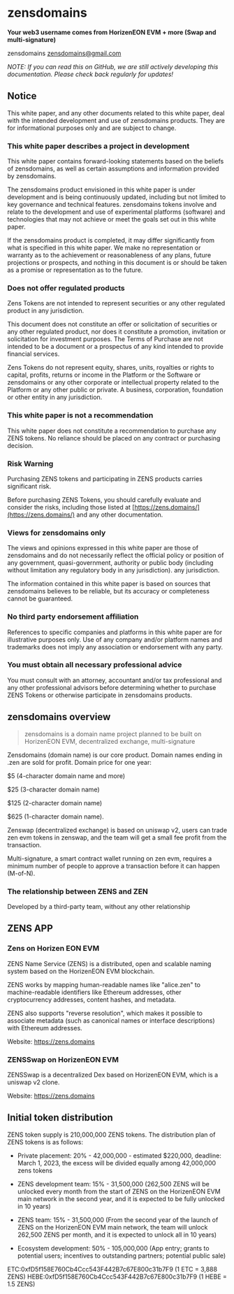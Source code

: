 # zensdomains
**Your web3 username comes from HorizenEON EVM + more (Swap and multi-signature)**

zensdomains zensdomains@gmail.com

_NOTE: If you can read this on GitHub, we are still actively developing this documentation. Please check back regularly for updates!_

## Notice

This white paper, and any other documents related to this white paper, deal with the intended development and use of zensdomains products. They are for informational purposes only and are subject to change.

### This white paper describes a project in development

This white paper contains forward-looking statements based on the beliefs of zensdomains, as well as certain assumptions and information provided by zensdomains.

The zensdomains product envisioned in this white paper is under development and is being continuously updated, including but not limited to key governance and technical features. zensdomains tokens involve and relate to the development and use of experimental platforms (software) and technologies that may not achieve or meet the goals set out in this white paper.

If the zensdomains product is completed, it may differ significantly from what is specified in this white paper. We make no representation or warranty as to the achievement or reasonableness of any plans, future projections or prospects, and nothing in this document is or should be taken as a promise or representation as to the future.


### Does not offer regulated products

Zens Tokens are not intended to represent securities or any other regulated product in any jurisdiction.

This document does not constitute an offer or solicitation of securities or any other regulated product, nor does it constitute a promotion, invitation or solicitation for investment purposes. The Terms of Purchase are not intended to be a document or a prospectus of any kind intended to provide financial services.

Zens Tokens do not represent equity, shares, units, royalties or rights to capital, profits, returns or income in the Platform or the Software or zensdomains or any other corporate or intellectual property related to the Platform or any other public or private. A business, corporation, foundation or other entity in any jurisdiction.


### This white paper is not a recommendation

This white paper does not constitute a recommendation to purchase any ZENS tokens. No reliance should be placed on any contract or purchasing decision.

### Risk Warning

Purchasing ZENS tokens and participating in ZENS products carries significant risk.

Before purchasing ZENS Tokens, you should carefully evaluate and consider the risks, including those listed at [https://zens.domains/](https://zens.domains/) and any other documentation.


### Views for zensdomains only

The views and opinions expressed in this white paper are those of zensdomains and do not necessarily reflect the official policy or position of any government, quasi-government, authority or public body (including without limitation any regulatory body in any jurisdiction). any jurisdiction.

The information contained in this white paper is based on sources that zensdomains believes to be reliable, but its accuracy or completeness cannot be guaranteed.

### No third party endorsement affiliation

References to specific companies and platforms in this white paper are for illustrative purposes only. Use of any company and/or platform names and trademarks does not imply any association or endorsement with any party.

### You must obtain all necessary professional advice

You must consult with an attorney, accountant and/or tax professional and any other professional advisors before determining whether to purchase ZENS Tokens or otherwise participate in zensdomains products.

## zensdomains overview ##

> zensdomains is a domain name project planned to be built on HorizenEON EVM, decentralized exchange, multi-signature

Zensdomains (domain name) is our core product. Domain names ending in .zen are sold for profit. Domain price for one year: 

$5 (4-character domain name and more)

$25 (3-character domain name) 

$125 (2-character domain name)

$625 (1-character domain name).

Zenswap (decentralized exchange) is based on uniswap v2, users can trade zen evm tokens in zenswap, and the team will get a small fee profit from the transaction.

Multi-signature, a smart contract wallet running on zen evm, requires a minimum number of people to approve a transaction before it can happen (M-of-N).


### The relationship between ZENS and ZEN

Developed by a third-party team, without any other relationship

## ZENS APP

### Zens on Horizen EON EVM

ZENS Name Service (ZENS) is a distributed, open and scalable naming system based on the HorizenEON EVM blockchain.

ZENS works by mapping human-readable names like "alice.zen" to machine-readable identifiers like Ethereum addresses, other cryptocurrency addresses, content hashes, and metadata.

ZENS also supports "reverse resolution", which makes it possible to associate metadata (such as canonical names or interface descriptions) with Ethereum addresses.

Website: https://zens.domains


### ZENSSwap on HorizenEON EVM

ZENSSwap is a decentralized Dex based on HorizenEON EVM, which is a uniswap v2 clone.

Website: https://zens.domains

## Initial token distribution

ZENS token supply is 210,000,000 ZENS tokens. The distribution plan of ZENS tokens is as follows:

* Private placement: 20% - 42,000,000 - estimated $220,000, deadline: March 1, 2023, the excess will be divided equally among 42,000,000 zens tokens

* ZENS development team: 15% - 31,500,000 (262,500 ZENS will be unlocked every month from the start of ZENS on the HorizenEON EVM main network in the second year, and it is expected to be fully unlocked in 10 years)

* ZENS team: 15% - 31,500,000 (From the second year of the launch of ZENS on the HorizenEON EVM main network, the team will unlock 262,500 ZENS per month, and it is expected to unlock all in 10 years)

* Ecosystem development: 50% - 105,000,000 (App entry; grants to potential users; incentives to outstanding partners; potential public sale)

ETC:0xfD5f158E760Cb4Ccc543F442B7c67E800c31b7F9 (1 ETC = 3,888 ZENS)
HEBE:0xfD5f158E760Cb4Ccc543F442B7c67E800c31b7F9 (1 HEBE = 1.5 ZENS)


